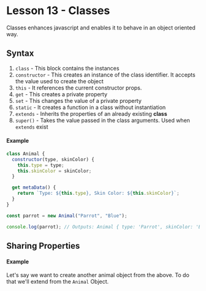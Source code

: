 # Lesson 13 - Classes

Classes enhances javascript and enables it to behave in an object oriented way.

## Syntax

1. `class` - This block contains the instances
2. `constructor` - This creates an instance of the class identifier. It accepts the value used to create the object
3. `this` - It references the current constructor props.
4. `get` - This creates a private property
5. `set` - This changes the value of a private property
6. `static` - It creates a function in a class without instantiation
7. `extends` - Inherits the properties of an already existing **class**
8. `super()` - Takes the value passed in the class arguments. Used when `extends` exist

#### Example

```js
class Animal {
  constructor(type, skinColor) {
    this.type = type;
    this.skinColor = skinColor;
  }

  get metaData() {
    return `Type: ${this.type}, Skin Color: ${this.skinColor}`;
  }
}

const parrot = new Animal("Parrot", "Blue");

console.log(parrot); // Outputs: Animal { type: 'Parrot', skinColor: 'Blue' }
```

## Sharing Properties

#### Example

Let's say we want to create another animal object from the above. To do that we'll extend from the `Animal` Object.

```js

```
